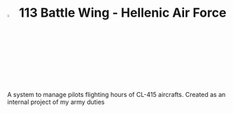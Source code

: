 # <img src="https://user-images.githubusercontent.com/20220057/156535164-c99ee17d-7b28-454f-b39a-9614c1f528a6.png" width="4%" height="4%"> 113 Battle Wing - Hellenic Air Force
 A system to manage pilots flighting hours of CL-415 aircrafts. Created as an internal project of my army duties





